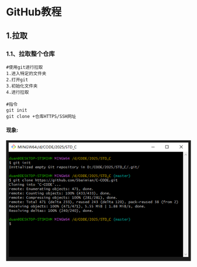 # GitHub教程
## 1.拉取
### 1.1、拉取整个仓库
```
#使用git进行拉取
1.进入特定的文件夹
2.打开git
3.初始化文件夹
4.进行拉取

#指令
git init
git clone +仓库HTTPS/SSH网址
```
#### 现象:
![1.1、拉取整个仓库](.//pictures/1.1.png)